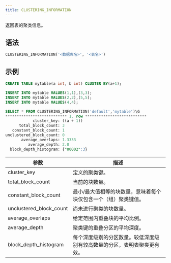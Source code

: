 ```yaml
---
title: CLUSTERING_INFORMATION
---
```


返回表的聚类信息。

## 语法

```sql
CLUSTERING_INFORMATION('<数据库名>', '<表名>')
```

## 示例

```sql
CREATE TABLE mytable(a int, b int) CLUSTER BY(a+1);

INSERT INTO mytable VALUES(1,1),(3,3);
INSERT INTO mytable VALUES(2,2),(5,5);
INSERT INTO mytable VALUES(4,4);

SELECT * FROM CLUSTERING_INFORMATION('default','mytable')\G
*************************** 1. row ***************************
            cluster_key: ((a + 1))
      total_block_count: 3
   constant_block_count: 1
unclustered_block_count: 0
       average_overlaps: 1.3333
          average_depth: 2.0
  block_depth_histogram: {"00002":3}
```

| 参数                    	| 描述                                                                                                                  	|
|-------------------------	|------------------------------------------------------------------------------------------------------------------------	|
| cluster_key             	| 定义的聚类键。                                                                                                        	|
| total_block_count       	| 当前的块数量。                                                                                                        	|
| constant_block_count    	| 最小/最大值相等的块数量，意味着每个块仅包含一个（组）聚类键值。                                                       	|
| unclustered_block_count 	| 尚未进行聚类的块数量。                                                                                                  	|
| average_overlaps        	| 给定范围内重叠块的平均比例。                                                                                          	|
| average_depth           	| 聚类键的重叠分区的平均深度。                                                                                          	|
| block_depth_histogram   	| 每个深度级别的分区数量。较低深度级别有较高数量的分区，表明表聚类更有效。                                            	|